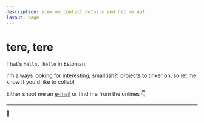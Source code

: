 ```yaml
---
description: View my contact details and hit me up!
layout: page
---
```


# tere, tere

That's `hello, hello` in Estonian.

I'm always looking for interesting, small(ish?) projects
to tinker on, so let me know if you'd like to collab!

Either shoot me an [e-mail](mailto:write@andreasvirkus.me) or find me from the onlines 👇

<social-links/>

<script>
import SocialLinks from '@/components/SocialLinks'

export default {
  components: { SocialLinks }
}
</script>

----

🖖
